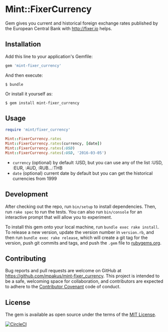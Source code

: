 # Mint::FixerCurrency

Gem gives you current and historical foreign exchange rates published by the European Central Bank with http://fixer.io helps.

## Installation

Add this line to your application's Gemfile:

```ruby
gem 'mint-fixer_currency'
```

And then execute:

    $ bundle

Or install it yourself as:

    $ gem install mint-fixer_currency

## Usage

```ruby
require 'mint/fixer_currency'

Mint::FixerCurrency.rates
Mint::FixerCurrency.rates(currency, [date])
Mint::FixerCurrency.rates(:USD)
Mint::FixerCurrency.rates(:USD, '2016-03-05')
```

- `currency` (optional) by default :USD, but you can use any of the list :USD, :EUR, :AUD, :RUB...:THB
- `date` (optional) current date by default but you can get the historical currencies from 1999

## Development

After checking out the repo, run `bin/setup` to install dependencies. Then, run `rake spec` to run the tests. You can also run `bin/console` for an interactive prompt that will allow you to experiment.

To install this gem onto your local machine, run `bundle exec rake install`. To release a new version, update the version number in `version.rb`, and then run `bundle exec rake release`, which will create a git tag for the version, push git commits and tags, and push the `.gem` file to [rubygems.org](https://rubygems.org).

## Contributing

Bug reports and pull requests are welcome on GitHub at https://github.com/mpakus/mint-fixer_currency. This project is intended to be a safe, welcoming space for collaboration, and contributors are expected to adhere to the [Contributor Covenant](http://contributor-covenant.org) code of conduct.


## License

The gem is available as open source under the terms of the [MIT License](http://opensource.org/licenses/MIT).

[![CircleCI](https://circleci.com/gh/mpakus/mint-fixer_currency.svg?style=svg)](https://circleci.com/gh/mpakus/mint-fixer_currency)
